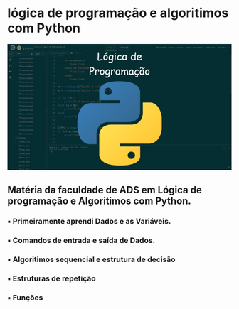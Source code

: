 # lógica de programação e algoritimos com Python

![Alt text](/assets/img_logica_programação.jpg?raw=true "Imagem do Primeiro Exercicio")

## Matéria da faculdade de ADS em Lógica de programação e Algoritimos com Python.

### ▪ Primeiramente aprendi Dados e as Variáveis.

### ▪ Comandos de entrada e saída de Dados.

### ▪ Algoritimos sequencial e estrutura de decisão

### ▪ Estruturas de repetição

### ▪ Funções 
